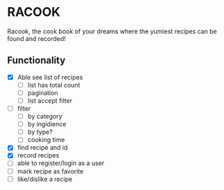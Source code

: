 # RACOOK

Racook, the cook book of your dreams where the yumiest recipes
can be found and recorded!

## Functionality

- [x] Able see list of recipes
  - [ ] list has total count
  - [ ] pagination
  - [ ] list accept filter
- [ ] filter
  - [ ] by category
  - [ ] by ingidience
  - [ ] by type?
  - [ ] cooking time
- [x] find recipe and id
- [x] record recipes
- [ ] able to register/login as a user
- [ ] mark recipe as favorite
- [ ] like/dislike a recipe

